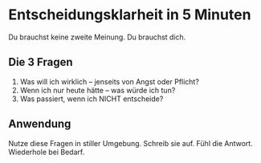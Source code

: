 # Entscheidungsklarheit in 5 Minuten

Du brauchst keine zweite Meinung. Du brauchst dich.

## Die 3 Fragen
1. Was will ich wirklich – jenseits von Angst oder Pflicht?
2. Wenn ich nur heute hätte – was würde ich tun?
3. Was passiert, wenn ich NICHT entscheide?

## Anwendung
Nutze diese Fragen in stiller Umgebung. Schreib sie auf. Fühl die Antwort. Wiederhole bei Bedarf.